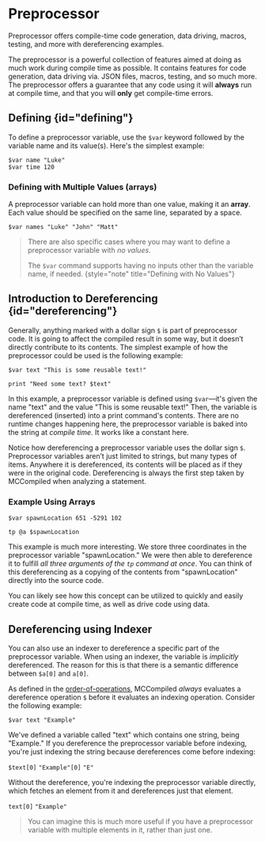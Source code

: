 # Preprocessor

<primary-label ref="compile_time"/>

<link-summary>
Preprocessor offers compile-time code generation, data driving, macros, testing, and more with dereferencing examples.
</link-summary>

The preprocessor is a powerful collection of features aimed at doing as much work during compile time as possible.
It contains features for code generation, data driving via. JSON files, macros, testing, and so much more. The
preprocessor offers a guarantee that any code using it will **always** run at compile time, and that you will **only**
get compile-time errors.

## Defining {id="defining"}
To define a preprocessor variable, use the `$var` keyword followed by the variable name and its value(s). Here's the
simplest example:
```%lang%
$var name "Luke"
$var time 120
```

### Defining with Multiple Values (arrays)
A preprocessor variable can hold more than one value, making it an **array**. Each value should be specified on the
same line, separated by a space.
```%lang%
$var names "Luke" "John" "Matt"
```

> There are also specific cases where you may want to define a preprocessor variable with *no values*.
> 
> The `$var` command supports having no inputs other than the variable name, if needed.
> {style="note" title="Defining with No Values"}

## Introduction to Dereferencing {id="dereferencing"}
Generally, anything marked with a dollar sign `$` is part of preprocessor code. It is going to affect the compiled
result in some way, but it doesn’t directly contribute to its contents. The simplest example of how the preprocessor
could be used is the following example:
```%lang%
$var text "This is some reusable text!"

print "Need some text? $text"
```
In this example, a preprocessor variable is defined using `$var`—it's given the name "text" and the value
"This is some reusable text!" Then, the variable is dereferenced (inserted) into a print command's contents. There are no
runtime changes happening here, the preprocessor variable is baked into the string at *compile time*. It works like a
constant here.

Notice how dereferencing a preprocessor variable uses the dollar sign `$`. Preprocessor variables aren’t just
limited to strings, but many types of items. Anywhere it is dereferenced, its contents will be placed as if they were
in the original code. Dereferencing is always the first step taken by MCCompiled when analyzing a statement.

### Example Using Arrays
```%lang%
$var spawnLocation 651 -5291 102

tp @a $spawnLocation
```
This example is much more interesting. We store three coordinates in the preprocessor variable "spawnLocation." We were
then able to dereference it to fulfill *all three arguments of the `tp` command at once*. You can think of this
dereferencing as a copying of the contents from "spawnLocation" directly into the source code.

You can likely see how this concept can be utilized to quickly and easily create code at compile time, as well as drive
code using data.

## Dereferencing using Indexer
You can also use an indexer to dereference a specific part of the preprocessor variable. When using an indexer, the
variable is *implicitly* dereferenced. The reason for this is that there is a semantic difference between `$a[0]` and `a[0]`.

As defined in the [order-of-operations](Values.md#complex), MCCompiled *always* evaluates a dereference operation `$`
before it evaluates an indexing operation. Consider the following example:
```%lang%
$var text "Example"
```
We've defined a variable called "text" which contains one string, being "Example." If you dereference the preprocessor
variable before indexing, you're just indexing the string because dereferences come before indexing:

<procedure title="Steps (dereferencing)">
<step><code>$text[0]</code></step>
<step><code>"Example"[0]</code></step>
<step><code>"E"</code></step>
</procedure>

Without the dereference, you're indexing the preprocessor variable directly, which fetches an element from it and
dereferences just that element.

<procedure title="Steps (not dereferencing)">
<step><code>text[0]</code></step>
<step><code>"Example"</code></step>
</procedure>

> You can imagine this is much more useful if you have a preprocessor variable with multiple elements in it, rather
> than just one.